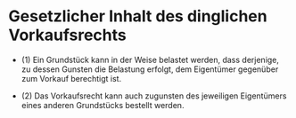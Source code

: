 # Gesetzlicher Inhalt des dinglichen Vorkaufsrechts

- (1) Ein Grundstück kann in der Weise belastet werden, dass derjenige, zu dessen Gunsten die Belastung erfolgt, dem Eigentümer gegenüber zum Vorkauf berechtigt ist.

- (2) Das Vorkaufsrecht kann auch zugunsten des jeweiligen Eigentümers eines anderen Grundstücks bestellt werden.

